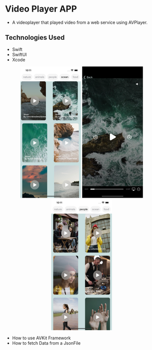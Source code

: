#  Video Player APP

- A videoplayer that played video from a web service using AVPlayer.

## Technologies Used
- Swift
- SwiftUI
- Xcode
<p align= "center">

<img src = "vpocean.png" width="200">
<img src = "vpvideo.png" width="200">
<img src = "vppeople.png" width="200">


</p>


- How to use AVKit Framework
- How to fetch Data from a JsonFile



